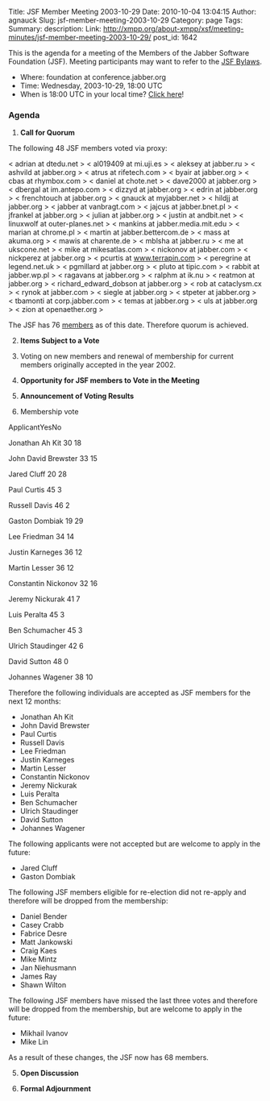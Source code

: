 Title: JSF Member Meeting 2003-10-29
Date: 2010-10-04 13:04:15
Author: agnauck
Slug: jsf-member-meeting-2003-10-29
Category: page
Tags: 
Summary: description:
Link: http://xmpp.org/about-xmpp/xsf/meeting-minutes/jsf-member-meeting-2003-10-29/
post_id: 1642


This is the agenda for a meeting of the Members of the Jabber Software Foundation (JSF). Meeting participants may want to refer to the [JSF Bylaws](/jsf/bylaws.shtml).

* Where: foundation at conference.jabber.org
* Time: Wednesday, 2003-10-29, 18:00 UTC
* When is 18:00 UTC in your local time? [Click here](http://www.worldtimeserver.com/)!

### Agenda

1. **Call for Quorum**

The following 48 JSF members voted via proxy:


< adrian at dtedu.net >
< al019409 at mi.uji.es >
< aleksey at jabber.ru >
< ashvild at jabber.org >
< atrus at rifetech.com >
< byair at jabber.org >
< cbas at rhymbox.com >
< daniel at chote.net >
< dave2000 at jabber.org >
< dbergal at im.antepo.com >
< dizzyd at jabber.org >
< edrin at jabber.org >
< frenchtouch at jabber.org >
< gnauck at myjabber.net >
< hildjj at jabber.org >
< jabber at vanbragt.com >
< jajcus at jabber.bnet.pl >
< jfrankel at jabber.org >
< julian at jabber.org >
< justin at andbit.net >
< linuxwolf at outer-planes.net >
< mankins at jabber.media.mit.edu >
< marian at chrome.pl >
< martin at jabber.bettercom.de >
< mass at akuma.org >
< mawis at charente.de >
< mblsha at jabber.ru >
< me at ukscone.net >
< mike at mikesatlas.com >
< nickonov at jabber.com >
< nickperez at jabber.org >
< pcurtis at www.terrapin.com >
< peregrine at legend.net.uk >
< pgmillard at jabber.org >
< pluto at tipic.com >
< rabbit at jabber.wp.pl >
< ragavans at jabber.org >
< ralphm at ik.nu >
< reatmon at jabber.org >
< richard_edward_dobson at jabber.org >
< rob at cataclysm.cx >
< rynok at jabber.com >
< siegle at jabber.org >
< stpeter at jabber.org >
< tbamonti at corp.jabber.com >
< temas at jabber.org >
< uls at jabber.org >
< zion at openaether.org >


The JSF has 76 [members](/members/memberlist.shtml) as of this date. Therefore quorum is achieved.

2. **Items Subject to a Vote**
1. Voting on new members and renewal of membership for current members originally accepted in the year 2002.

3. **Opportunity for JSF members to Vote in the Meeting**

4. **Announcement of Voting Results**
1. Membership vote

ApplicantYesNo

Jonathan Ah Kit
30
18

John David Brewster
33
15

Jared Cluff
20
28

Paul Curtis
45
3

Russell Davis
46
2

Gaston Dombiak
19
29

Lee Friedman
34
14

Justin Karneges
36
12

Martin Lesser
36
12

Constantin Nickonov
32
16

Jeremy Nickurak
41
7

Luis Peralta
45
3

Ben Schumacher
45
3

Ulrich Staudinger
42
6

David Sutton
48
0

Johannes Wagener
38
10

Therefore the following individuals are accepted as JSF members for the next 12 months:

* Jonathan Ah Kit
* John David Brewster
* Paul Curtis
* Russell Davis
* Lee Friedman
* Justin Karneges
* Martin Lesser
* Constantin Nickonov
* Jeremy Nickurak
* Luis Peralta
* Ben Schumacher
* Ulrich Staudinger
* David Sutton
* Johannes Wagener

The following applicants were not accepted but are welcome to apply in the future:

* Jared Cluff
* Gaston Dombiak

The following JSF members eligible for re-election did not re-apply and therefore will be dropped from the membership:

* Daniel Bender
* Casey Crabb
* Fabrice Desre
* Matt Jankowski
* Craig Kaes
* Mike Mintz
* Jan Niehusmann
* James Ray
* Shawn Wilton

The following JSF members have missed the last three votes and therefore will be dropped from the membership, but are welcome to apply in the future:

* Mikhail Ivanov
* Mike Lin

As a result of these changes, the JSF now has 68 members.

5. **Open Discussion**

6. **Formal Adjournment**
